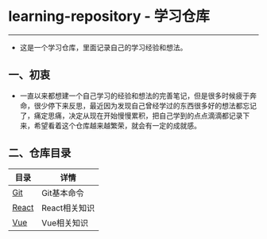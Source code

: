 # learning-repository - 学习仓库

---

- 这是一个学习仓库，里面记录自己的学习经验和想法。
  <br>

## 一、初衷

- 一直以来都想建一个自己学习的经验和想法的完善笔记，但是很多时候疲于奔命，很少停下来反思，最近因为发现自己曾经学过的东西很多好的想法都忘记了，痛定思痛，决定从现在开始慢慢累积，把自己学到的点点滴滴都记录下来，希望看着这个仓库越来越繁荣，就会有一定的成就感。

## 二、仓库目录

| 目录                                                   | 详情                                       |
| ------------------------------------------------------ | ------------------------------------------ |
| [Git](https://github.com/WTxiaomage/learning-repository/blob/master/Git/Git%E5%9F%BA%E6%9C%AC%E5%91%BD%E4%BB%A4.md) | Git基本命令 |
| [React](https://github.com/WTxiaomage/learning-repository/tree/master/React) | React相关知识 |
| [Vue](https://github.com/WTxiaomage/learning-repository/tree/master/Vue) | Vue相关知识 |

 
